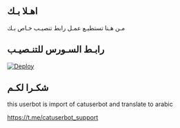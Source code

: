 ## اهـلا بـك
مـن هـنا تستطيـع عمـل رابط تنصيـب خـاص بـك

## رابـط السـورس للتنـصيـب

[![Deploy](https://www.herokucdn.com/deploy/button.svg)](https://heroku.com/deploy?template=https://github.com/gfiftftyy/jmthon)

## شكـرا لكـم 


this userbot is import of catuserbot and translate to arabic

https://t.me/catuserbot_support
